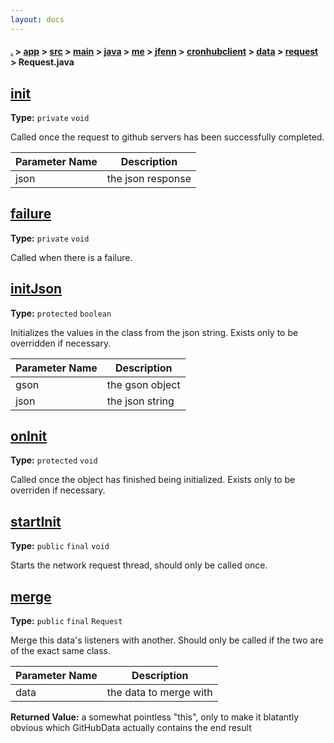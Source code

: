 ```yaml
---
layout: docs
---
```

#### [.](./../../../../../../../../../index) > [app](./../../../../../../../../index) > [src](./../../../../../../../index) > [main](./../../../../../../index) > [java](./../../../../../index) > [me](./../../../../index) > [jfenn](./../../../index) > [cronhubclient](./../../index) > [data](./../index) > [request](./index) > **Request.java**

## [init](https://github.com/TheAndroidMaster/Cronhub-Monitor/blob/master/app/src/main/java/me/jfenn/cronhubclient/data/request/Request.java#L46)

**Type:** `private` `void`

Called once the request to github servers has been successfully completed. 





|Parameter Name|Description|
|-----|-----|
|json|the json response  |








## [failure](https://github.com/TheAndroidMaster/Cronhub-Monitor/blob/master/app/src/main/java/me/jfenn/cronhubclient/data/request/Request.java#L61)

**Type:** `private` `void`

Called when there is a failure. 












## [initJson](https://github.com/TheAndroidMaster/Cronhub-Monitor/blob/master/app/src/main/java/me/jfenn/cronhubclient/data/request/Request.java#L70)

**Type:** `protected` `boolean`

Initializes the values in the class from the json string. Exists only to be 
overridden if necessary. 




|Parameter Name|Description|
|-----|-----|
|gson|the gson object|
|json|the json string  |








## [onInit](https://github.com/TheAndroidMaster/Cronhub-Monitor/blob/master/app/src/main/java/me/jfenn/cronhubclient/data/request/Request.java#L89)

**Type:** `protected` `void`

Called once the object has finished being initialized. Exists only to be overriden 
if necessary. 












## [startInit](https://github.com/TheAndroidMaster/Cronhub-Monitor/blob/master/app/src/main/java/me/jfenn/cronhubclient/data/request/Request.java#L96)

**Type:** `public` `final` `void`

Starts the network request thread, should only be called once. 












## [merge](https://github.com/TheAndroidMaster/Cronhub-Monitor/blob/master/app/src/main/java/me/jfenn/cronhubclient/data/request/Request.java#L110)

**Type:** `public` `final` `Request`

Merge this data's listeners with another. Should only be called if the 
two are of the exact same class. 





|Parameter Name|Description|
|-----|-----|
|data|the data to merge with|


**Returned Value:** a somewhat pointless "this", only to make it blatantly obvious which GitHubData actually contains the end result  








